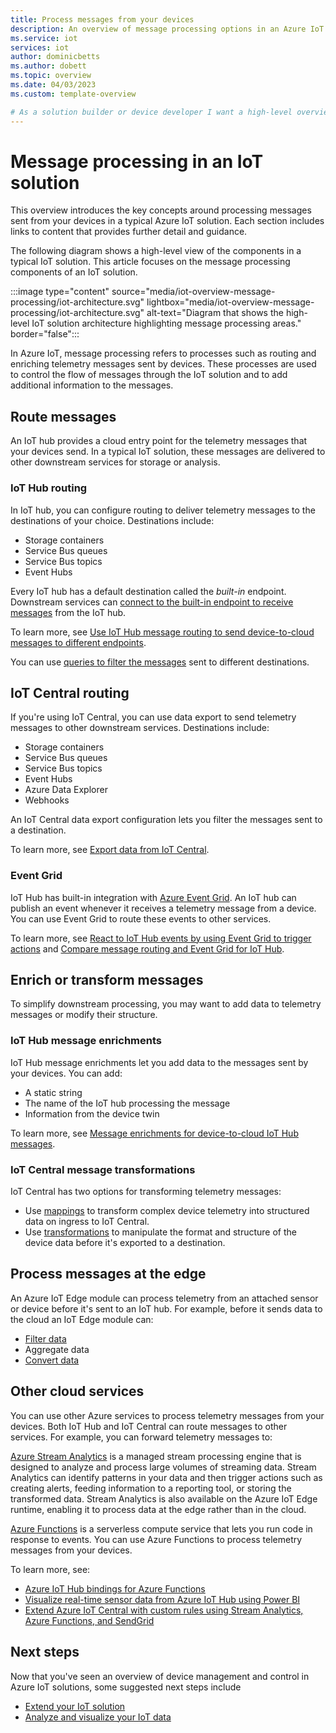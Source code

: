 ```yaml
---
title: Process messages from your devices
description: An overview of message processing options in an Azure IoT solution including routing and enrichments.
ms.service: iot
services: iot
author: dominicbetts
ms.author: dobett
ms.topic: overview
ms.date: 04/03/2023
ms.custom: template-overview

# As a solution builder or device developer I want a high-level overview of the message processing in IoT solutions so that I can easily find relevant content for my scenario.
---
```


# Message processing in an IoT solution

This overview introduces the key concepts around processing messages sent from your devices in a typical Azure IoT solution. Each section includes links to content that provides further detail and guidance.

The following diagram shows a high-level view of the components in a typical IoT solution. This article focuses on the message processing components of an IoT solution.

:::image type="content" source="media/iot-overview-message-processing/iot-architecture.svg" lightbox="media/iot-overview-message-processing/iot-architecture.svg" alt-text="Diagram that shows the high-level IoT solution architecture highlighting message processing areas." border="false":::

In Azure IoT, message processing refers to processes such as routing and enriching telemetry messages sent by devices. These processes are used to control the flow of messages through the IoT solution and to add additional information to the messages.

## Route messages

An IoT hub provides a cloud entry point for the telemetry messages that your devices send. In a typical IoT solution, these messages are delivered to other downstream services for storage or analysis.

### IoT Hub routing

In IoT hub, you can configure routing to deliver telemetry messages to the destinations of your choice. Destinations include:

- Storage containers
- Service Bus queues
- Service Bus topics
- Event Hubs

Every IoT hub has a default destination called the *built-in* endpoint. Downstream services can [connect to the built-in endpoint to receive messages](../iot-hub/iot-hub-devguide-messages-read-builtin.md) from the IoT hub.

To learn more, see [Use IoT Hub message routing to send device-to-cloud messages to different endpoints](../iot-hub/iot-hub-devguide-messages-d2c.md).

You can use [queries to filter the messages](../iot-hub/iot-hub-devguide-routing-query-syntax.md) sent to different destinations.

## IoT Central routing

If you're using IoT Central, you can use data export to send telemetry messages to other downstream services. Destinations include:

- Storage containers
- Service Bus queues
- Service Bus topics
- Event Hubs
- Azure Data Explorer
- Webhooks

An IoT Central data export configuration lets you filter the messages sent to a destination.

To learn more, see [Export data from IoT Central](../iot-central/core/howto-export-to-blob-storage.md).

### Event Grid

IoT Hub has built-in integration with [Azure Event Grid](../event-grid/overview.md). An IoT hub can publish an event whenever it receives a telemetry message from a device. You can use Event Grid to route these events to other services.

To learn more, see [React to IoT Hub events by using Event Grid to trigger actions](../iot-hub/iot-hub-event-grid.md) and [Compare message routing and Event Grid for IoT Hub](../iot-hub/iot-hub-event-grid-routing-comparison.md).

## Enrich or transform messages

To simplify downstream processing, you may want to add data to telemetry messages or modify their structure.

### IoT Hub message enrichments

IoT Hub message enrichments let you add data to the messages sent by your devices. You can add:

- A static string
- The name of the IoT hub processing the message
- Information from the device twin

To learn more, see [Message enrichments for device-to-cloud IoT Hub messages](../iot-hub/iot-hub-message-enrichments-overview.md).

### IoT Central message transformations

IoT Central has two options for transforming telemetry messages:

- Use [mappings](../iot-central/core/howto-map-data.md) to transform complex device telemetry into structured data on ingress to IoT Central.
- Use [transformations](../iot-central/core/howto-transform-data-internally.md) to manipulate the format and structure of the device data before it's exported to a destination.

## Process messages at the edge

An Azure IoT Edge module can process telemetry from an attached sensor or device before it's sent to an IoT hub. For example, before it sends data to the cloud an IoT Edge module can:

- [Filter data](../iot-edge/tutorial-deploy-function.md)
- Aggregate data
- [Convert data](../iot-central/core/howto-transform-data.md#data-transformation-at-ingress)

## Other cloud services

You can use other Azure services to process telemetry messages from your devices. Both IoT Hub and IoT Central can route messages to other services. For example, you can forward telemetry messages to:

[Azure Stream Analytics](../stream-analytics/stream-analytics-introduction.md) is a managed stream processing engine that is designed to analyze and process large volumes of streaming data. Stream Analytics can identify patterns in your data and then trigger actions such as creating alerts, feeding information to a reporting tool, or storing the transformed data. Stream Analytics is also available on the Azure IoT Edge runtime, enabling it to process data at the edge rather than in the cloud.

[Azure Functions](../azure-functions/functions-overview.md) is a serverless compute service that lets you run code in response to events. You can use Azure Functions to process telemetry messages from your devices.

To learn more, see:

- [Azure IoT Hub bindings for Azure Functions](../azure-functions/functions-bindings-event-iot.md)
- [Visualize real-time sensor data from Azure IoT Hub using Power BI](../iot-hub/iot-hub-live-data-visualization-in-power-bi.md)
- [Extend Azure IoT Central with custom rules using Stream Analytics, Azure Functions, and SendGrid](../iot-central/core/howto-create-custom-rules.md)

## Next steps

Now that you've seen an overview of device management and control in Azure IoT solutions, some suggested next steps include

- [Extend your IoT solution](iot-overview-solution-extensibility.md)
- [Analyze and visualize your IoT data](iot-overview-analyze-visualize.md)
